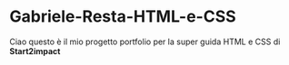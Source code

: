 # Gabriele-Resta-HTML-e-CSS
<p>Ciao questo è il mio progetto portfolio per la super guida HTML e CSS  di <strong>Start2impact</strong>
